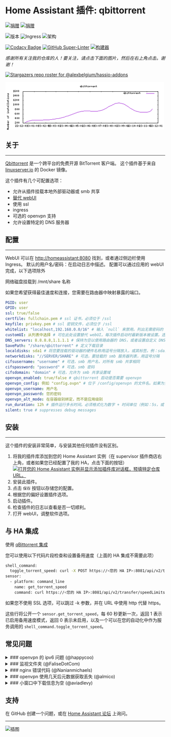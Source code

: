 # Home Assistant 插件: qbittorrent

[![捐赠][donation-badge]](https://www.buymeacoffee.com/alexbelgium)
[![捐赠][paypal-badge]](https://www.paypal.com/donate/?hosted_button_id=DZFULJZTP3UQA)

![版本](https://img.shields.io/badge/dynamic/json?label=Version&query=%24.version&url=https%3A%2F%2Fraw.githubusercontent.com%2Falexbelgium%2Fhassio-addons%2Fmaster%2Fqbittorrent%2Fconfig.json)
![Ingress](https://img.shields.io/badge/dynamic/json?label=Ingress&query=%24.ingress&url=https%3A%2F%2Fraw.githubusercontent.com%2Falexbelgium%2Fhassio-addons%2Fmaster%2Fqbittorrent%2Fconfig.json)
![架构](https://img.shields.io/badge/dynamic/json?color=success&label=Arch&query=%24.arch&url=https%3A%2F%2Fraw.githubusercontent.com%2Falexbelgium%2Fhassio-addons%2Fmaster%2Fqbittorrent%2Fconfig.json)

[![Codacy Badge](https://app.codacy.com/project/badge/Grade/9c6cf10bdbba45ecb202d7f579b5be0e)](https://www.codacy.com/gh/alexbelgium/hassio-addons/dashboard?utm_source=github.com&utm_medium=referral&utm_content=alexbelgium/hassio-addons&utm_campaign=Badge_Grade)
[![GitHub Super-Linter](https://img.shields.io/github/actions/workflow/status/alexbelgium/hassio-addons/weekly-supelinter.yaml?label=Lint%20code%20base)](https://github.com/alexbelgium/hassio-addons/actions/workflows/weekly-supelinter.yaml)
[![构建器](https://img.shields.io/github/actions/workflow/status/alexbelgium/hassio-addons/onpush_builder.yaml?label=Builder)](https://github.com/alexbelgium/hassio-addons/actions/workflows/onpush_builder.yaml)

[donation-badge]: https://img.shields.io/badge/Buy%20me%20a%20coffee%20(no%20paypal)-%23d32f2f?logo=buy-me-a-coffee&style=flat&logoColor=white
[paypal-badge]: https://img.shields.io/badge/Buy%20me%20a%20coffee%20with%20Paypal-0070BA?logo=paypal&style=flat&logoColor=white

_感谢所有关注我的仓库的人！要关注，请点击下面的图片，然后在右上角点击。谢谢！_

[![Stargazers repo roster for @alexbelgium/hassio-addons](https://raw.githubusercontent.com/alexbelgium/hassio-addons/master/.github/stars2.svg)](https://github.com/alexbelgium/hassio-addons/stargazers)

![下载演变](https://raw.githubusercontent.com/alexbelgium/hassio-addons/master/qbittorrent/stats.png)

## 关于

---

[Qbittorrent](https://github.com/qbittorrent/qBittorrent) 是一个跨平台的免费开源 BitTorrent 客户端。
这个插件基于来自 [linuxserver.io](https://www.linuxserver.io/) 的 Docker 镜像。

这个插件有几个可配置选项：

- 允许从插件挂载本地外部驱动器或 smb 共享
- [替代 webUI](https://github.com/qbittorrent/qBittorrent/wiki/List-of-known-alternate-WebUIs)
- 使用 ssl
- ingress
- 可选的 openvpn 支持
- 允许设置特定的 DNS 服务器

## 配置

---

WebUI 可以在 <http://homeassistant:8080> 找到，或者通过侧边栏使用 Ingress。
默认的用户名/密码：在启动日志中描述。
配置可以通过应用的 webUI 完成，以下选项除外

网络磁盘挂载到 /mnt/share 名称

如果您希望获得最佳速度和连接，您需要在路由器中映射暴露的端口。

```yaml
PGID: user
GPID: user
ssl: true/false
certfile: fullchain.pem # ssl 证书，必须位于 /ssl
keyfile: privkey.pem # ssl 密钥文件，必须位于 /ssl
whitelist: "localhost,192.168.0.0/16" # 输入 `null` 来禁用。列出无需密码的 IP 子网（可选）
customUI: 从列表中选择 # 可在此处设置替代 webUI。每次插件启动时最新版本被设置。选择 'custom' 在 webui 中手动填写
DNS_servers: 8.8.8.8,1.1.1.1 # 保持为空以使用路由器的 DNS，或者设置自定义 DNS，以避免在本地 DNS 广告移除器发生垃圾邮件
SavePath: "/share/qbittorrent" # 定义下载目录
localdisks: sda1 # 将您要挂载的驱动器的硬件名称用逗号分隔放入，或其标签。例：sda1, sdb1, MYNAS...
networkdisks: "//SERVER/SHARE" # 可选，要挂载的 smb 服务器列表，用逗号分隔
cifsusername: "username" # 可选，smb 用户名，对所有 smb 共享相同
cifspassword: "password" # 可选，smb 密码
cifsdomain: "domain" # 可选，允许为 smb 共享设置域
openvpn_enabled: true/false # qbittorrent 启动是否需要 openvpn
openvpn_config: 例如 "config.ovpn" # 位于 /config/openvpn 的文件名。如果为空，将使用随机文件
openvpn_username: 用户名
openvpn_password: 您的密码
openvpn_alt_mode: 在容器级别绑定，而不是应用级别
run_duration: 12h # 插件运行多长时间。必须格式化为数字 + 时间单位（例如：5s，或 2m，或 12h，或 5d...）
silent: true # suppresses debug messages
```

## 安装

---

这个插件的安装非常简单，与安装其他任何插件没有区别。

1. 将我的插件库添加到您的 Home Assistant 实例（在 supervisor 插件商店右上角，或者如果您已经配置了我的 HA，点击下面的按钮）
   [![打开您的 Home Assistant 实例并显示添加插件库对话框，预填特定仓库 URL。](https://my.home-assistant.io/badges/supervisor_add_addon_repository.svg)](https://my.home-assistant.io/redirect/supervisor_add_addon_repository/?repository_url=https%3A%2F%2Fgithub.com%2Falexbelgium%2Fhassio-addons)
2. 安装此插件。
3. 点击 `保存` 按钮以存储您的配置。
4. 根据您的偏好设置插件选项。
5. 启动插件。
6. 检查插件的日志以查看是否一切顺利。
7. 打开 webUI，调整软件选项。

## 与 HA 集成

使用 [qBittorrent 集成](https://www.home-assistant.io/integrations/qbittorrent/)

您可以使用以下代码片段检查和设置备用速度（上面的 HA 集成不需要此项）

```bash
shell_command:
  toggle_torrent_speed: curl -X POST https://<您的 HA IP>:8081/api/v2/transfer/toggleSpeedLimitsMode -k
sensor:
  - platform: command_line
    name: get_torrent_speed
    command: curl https://<您的 HA IP>:8081/api/v2/transfer/speedLimitsMode -k
```

如果您不使用 SSL 选项，可以跳过 -k 参数，并在 URL 中使用 http 代替 https。

这些行将公开一个 `sensor.get_torrent_speed`，每 60 秒更新一次，返回 1 表示已启用备用速度模式，返回 0 表示未启用，以及一个可以在您的自动化中作为服务调用的 `shell_command.toggle_torrent_speed`。

## 常见问题

<details>
  <summary>### openvpn 的 ipv6 问题 (@happycoo)</summary>
将此代码添加到您的 .ovpn 配置中

```bash
# 不通过 vpn 路由 lan
route 192.168.1.0 255.255.255.0 net_gateway

# 禁用 ipv6
pull-filter ignore "dhcp-option DNS6"
pull-filter ignore "tun-ipv6"
pull-filter ignore "ifconfig-ipv6"
```
</details>

<details>
  <summary>### 监视文件夹 (@FaliseDotCom)</summary>

- 转到 config\addons_config\qBittorrent
- 找到 (或创建) 文件 watched_folders.json
- 粘贴或调整如下内容：

```json
{
    "folder/to/watch": {
        "add_torrent_params": {
            "category": "",
            "content_layout": "Original",
            "download_limit": -1,
            "download_path": "[folder/for/INCOMPLETE_downloads]",
            "operating_mode": "AutoManaged",
            "ratio_limit": -2,
            "save_path": "[folder/for/COMPLETED_downloads]",
            "seeding_time_limit": -2,
            "skip_checking": false,
            "stopped": false,
            "tags": [
            ],
            "upload_limit": -1,
            "use_auto_tmm": false,
            "use_download_path": true
        },
        "recursive": false
    }
}
```
</details>

<details>
  <summary>### nginx 错误代码 (@Nanianmichaels)</summary>

> [cont-init.d] 30-nginx.sh: 执行中...
> [cont-init.d] 30-nginx.sh: 退出 1。

等待几分钟并重启插件，这可能是 github 的临时不可用。

### 带无效参数的本地挂载 (@antonio1475)

> [cont-init.d] 00-local_mounts.sh: 执行中...
> 本地驱动器挂载...
> mount: mounting /dev/sda1 on /mnt/sda1 failed: 无效参数
> [19:19:44] 致命错误: 无法挂载本地驱动器！请检查名称。
> [cont-init.d] 00-local_mounts.sh: 退出 0。

尝试将分区标签放入 "localdisks" 选项中，而不是硬件名称。
</details>

<details>
  <summary>### openvpn 使用几天后元数据获取丢失 (@almico)</summary>

在您的 config.ovpn 中添加 `ping-restart 60`。
</details>

<details>
  <summary>### 小窗口中下载信息为空 (@aviadlevy)</summary>

当我的窗口宽度小于 960 像素时，我的下载信息为空。
解决方法是重置 Vuetorrent 设置。
</details>

## 支持

在 GitHub 创建一个问题，或在 [Home Assistant 论坛](https://community.home-assistant.io/t/home-assistant-addon-qbittorrent/279247) 上询问。

---

![插图](https://raw.githubusercontent.com/alexbelgium/hassio-addons/master/qbittorrent/illustration.png)